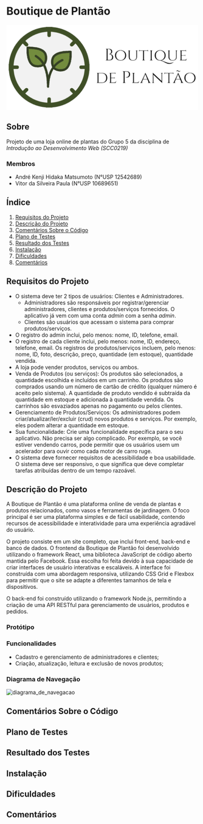 # Boutique de Plantão
![boutique_de_plantao](https://github.com/Vit0rSilveira/Boutique-de-plantao/blob/main/images/logos/logo_completo_fundo.png?raw=true)

## Sobre
Projeto de uma loja online de plantas do Grupo 5 da disciplina de *Introdução ao Desenvolvimento Web (SCC0219)*

### Membros
- André Kenji Hidaka Matsumoto (N°USP 12542689)
- Vitor da Silveira Paula (N°USP 10689651)

## Índice

1. [Requisitos do Projeto](#requisitos-do-projeto)
2. [Descrição do Projeto](#descrição-do-projeto)
3. [Comentários Sobre o Código](#comentários-sobre-o-código)
4. [Plano de Testes](#plano-de-testes)
5. [Resultado dos Testes](#resultado-dos-testes)
6. [Instalação](#instalação)
7. [Dificuldades](#dificuldades)
8. [Comentários](#comentários)

## Requisitos do Projeto
- O sistema deve ter 2 tipos de usuários: Clientes e Administradores.
  - Administradores são responsáveis por registrar/gerenciar administradores, clientes e produtos/serviços fornecidos. O aplicativo já vem com uma conta *admin* com a senha *admin*.
  - Clientes são usuários que acessam o sistema para comprar produtos/serviços.
- O registro do admin inclui, pelo menos: nome, ID, telefone, email.
- O registro de cada cliente inclui, pelo menos: nome, ID, endereço, telefone, email.
Os registros de produtos/serviços incluem, pelo menos: nome, ID, foto, descrição, preço, quantidade (em estoque), quantidade vendida.
- A loja pode vender produtos, serviços ou ambos.
- Venda de Produtos (ou serviços): Os produtos são selecionados, a quantidade escolhida e incluídos em um carrinho. Os produtos são comprados usando um número de cartão de crédito (qualquer número é aceito pelo sistema). A quantidade de produto vendido é subtraída da quantidade em estoque e adicionada à quantidade vendida. Os carrinhos são esvaziados apenas no pagamento ou pelos clientes.
- Gerenciamento de Produtos/Serviços: Os administradores podem criar/atualizar/ler/excluir (crud) novos produtos e serviços. Por exemplo, eles podem alterar a quantidade em estoque.
- Sua funcionalidade: Crie uma funcionalidade específica para o seu aplicativo. Não precisa ser algo complicado. Por exemplo, se você estiver vendendo carros, pode permitir que os usuários usem um acelerador para ouvir como cada motor de carro ruge.
- O sistema deve fornecer requisitos de acessibilidade e boa usabilidade. O sistema deve ser responsivo, o que significa que deve completar tarefas atribuídas dentro de um tempo razoável.

## Descrição do Projeto

A Boutique de Plantão é uma plataforma online de venda de plantas e produtos relacionados, como vasos e ferramentas de jardinagem. O foco principal é ser uma plataforma simples e de fácil usabilidade, contendo recursos de acessibilidade e interatividade para uma experiência agradável do usuário.

O projeto consiste em um site completo, que inclui front-end, back-end e banco de dados. O frontend da Boutique de Plantão foi desenvolvido utilizando o framework React, uma biblioteca JavaScript de código aberto mantida pelo Facebook. Essa escolha foi feita devido à sua capacidade de criar interfaces de usuário interativas e escaláveis. A interface foi construída com uma abordagem responsiva, utilizando CSS Grid e Flexbox para permitir que o site se adapte a diferentes tamanhos de tela e dispositivos.

O back-end foi construído utilizando o framework Node.js, permitindo a criação de uma API RESTful para gerenciamento de usuários, produtos e pedidos.

### Protótipo

### Funcionalidades
- Cadastro e gerenciamento de administradores e clientes;
- Criação, atualização, leitura e exclusão de novos produtos;

### Diagrama de Navegação
![diagrama_de_navegacao](https://github.com/Vit0rSilveira/Boutique-de-plantao/blob/main/images/relatorio/diagrama_de_navegacao.png?raw=true)

## Comentários Sobre o Código

## Plano de Testes

## Resultado dos Testes

## Instalação

## Dificuldades

## Comentários